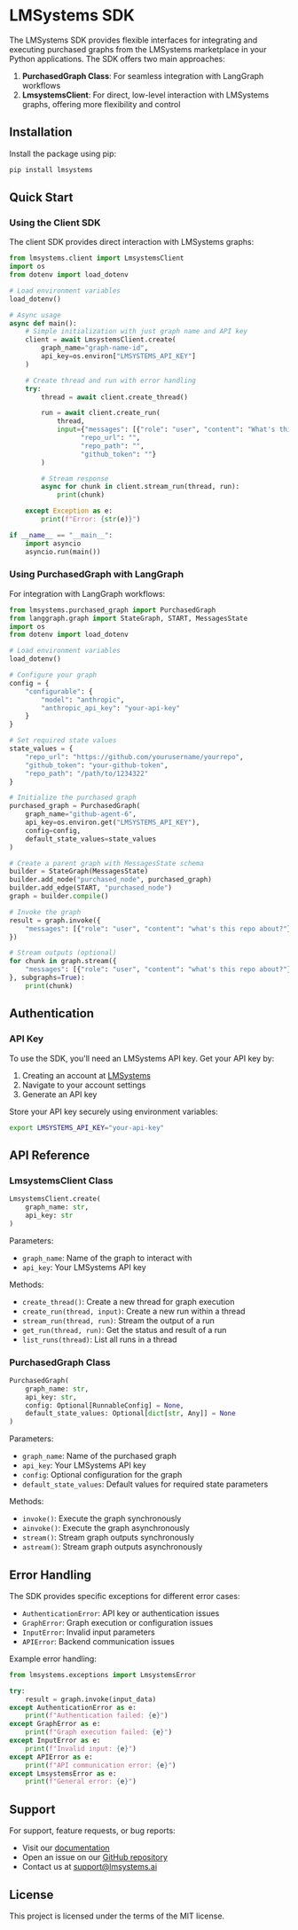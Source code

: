 # LMSystems SDK

The LMSystems SDK provides flexible interfaces for integrating and executing purchased graphs from the LMSystems marketplace in your Python applications. The SDK offers two main approaches:

1. **PurchasedGraph Class**: For seamless integration with LangGraph workflows
2. **LmsystemsClient**: For direct, low-level interaction with LMSystems graphs, offering more flexibility and control

## Installation

Install the package using pip:

```bash
pip install lmsystems
```

## Quick Start

### Using the Client SDK

The client SDK provides direct interaction with LMSystems graphs:

```python
from lmsystems.client import LmsystemsClient
import os
from dotenv import load_dotenv

# Load environment variables
load_dotenv()

# Async usage
async def main():
    # Simple initialization with just graph name and API key
    client = await LmsystemsClient.create(
        graph_name="graph-name-id",
        api_key=os.environ["LMSYSTEMS_API_KEY"]
    )

    # Create thread and run with error handling
    try:
        thread = await client.create_thread()

        run = await client.create_run(
            thread,
            input={"messages": [{"role": "user", "content": "What's this repo about?"}],
                  "repo_url": "",
                  "repo_path": "",
                  "github_token": ""}
        )

        # Stream response
        async for chunk in client.stream_run(thread, run):
            print(chunk)

    except Exception as e:
        print(f"Error: {str(e)}")

if __name__ == "__main__":
    import asyncio
    asyncio.run(main())
```

### Using PurchasedGraph with LangGraph

For integration with LangGraph workflows:

```python
from lmsystems.purchased_graph import PurchasedGraph
from langgraph.graph import StateGraph, START, MessagesState
import os
from dotenv import load_dotenv

# Load environment variables
load_dotenv()

# Configure your graph
config = {
    "configurable": {
        "model": "anthropic",
        "anthropic_api_key": "your-api-key"
    }
}

# Set required state values
state_values = {
    "repo_url": "https://github.com/yourusername/yourrepo",
    "github_token": "your-github-token",
    "repo_path": "/path/to/1234322"
}

# Initialize the purchased graph
purchased_graph = PurchasedGraph(
    graph_name="github-agent-6",
    api_key=os.environ.get("LMSYSTEMS_API_KEY"),
    config=config,
    default_state_values=state_values
)

# Create a parent graph with MessagesState schema
builder = StateGraph(MessagesState)
builder.add_node("purchased_node", purchased_graph)
builder.add_edge(START, "purchased_node")
graph = builder.compile()

# Invoke the graph
result = graph.invoke({
    "messages": [{"role": "user", "content": "what's this repo about?"}]
})

# Stream outputs (optional)
for chunk in graph.stream({
    "messages": [{"role": "user", "content": "what's this repo about?"}]
}, subgraphs=True):
    print(chunk)
```

## Authentication

### API Key
To use the SDK, you'll need an LMSystems API key. Get your API key by:
1. Creating an account at [LMSystems](https://www.lmsystems.ai)
2. Navigate to your account settings
3. Generate an API key

Store your API key securely using environment variables:
```bash
export LMSYSTEMS_API_KEY="your-api-key"
```

## API Reference

### LmsystemsClient Class

```python
LmsystemsClient.create(
    graph_name: str,
    api_key: str
)
```

Parameters:
- `graph_name`: Name of the graph to interact with
- `api_key`: Your LMSystems API key

Methods:
- `create_thread()`: Create a new thread for graph execution
- `create_run(thread, input)`: Create a new run within a thread
- `stream_run(thread, run)`: Stream the output of a run
- `get_run(thread, run)`: Get the status and result of a run
- `list_runs(thread)`: List all runs in a thread

### PurchasedGraph Class

```python
PurchasedGraph(
    graph_name: str,
    api_key: str,
    config: Optional[RunnableConfig] = None,
    default_state_values: Optional[dict[str, Any]] = None
)
```

Parameters:
- `graph_name`: Name of the purchased graph
- `api_key`: Your LMSystems API key
- `config`: Optional configuration for the graph
- `default_state_values`: Default values for required state parameters

Methods:
- `invoke()`: Execute the graph synchronously
- `ainvoke()`: Execute the graph asynchronously
- `stream()`: Stream graph outputs synchronously
- `astream()`: Stream graph outputs asynchronously

## Error Handling

The SDK provides specific exceptions for different error cases:
- `AuthenticationError`: API key or authentication issues
- `GraphError`: Graph execution or configuration issues
- `InputError`: Invalid input parameters
- `APIError`: Backend communication issues

Example error handling:
```python
from lmsystems.exceptions import LmsystemsError

try:
    result = graph.invoke(input_data)
except AuthenticationError as e:
    print(f"Authentication failed: {e}")
except GraphError as e:
    print(f"Graph execution failed: {e}")
except InputError as e:
    print(f"Invalid input: {e}")
except APIError as e:
    print(f"API communication error: {e}")
except LmsystemsError as e:
    print(f"General error: {e}")
```

## Support

For support, feature requests, or bug reports:
- Visit our [documentation](https://docs.lmsystems.ai)
- Open an issue on our [GitHub repository](https://github.com/RVCA212/lmsystems-sdk)
- Contact us at support@lmsystems.ai

## License

This project is licensed under the terms of the MIT license.